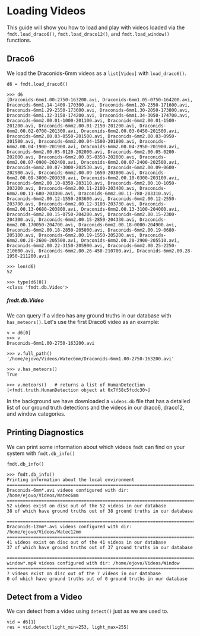 # Loading Videos

This guide will show you how to load and play with videos loaded via the `fmdt.load_draco6()`, `fmdt.load_draco12()`, and `fmdt.load_window()` functions.

## Draco6

We load the Draconids-6mm videos as a `list[Video]` with `load_draco6()`.

```
d6 = fmdt.load_draco6()
```

```
>>> d6
[Draconids-6mm1.00-2750-163200.avi, Draconids-6mm1.05-0750-164200.avi, Draconids-6mm1.14-1400-170300.avi, Draconids-6mm1.20-2350-171600.avi, Draconids-6mm1.29-2550-173600.avi, Draconids-6mm1.30-2050-173800.avi, Draconids-6mm1.32-3150-174200.avi, Draconids-6mm1.34-3050-174700.avi, Draconids-6mm2.00.01-1000-201100.avi, Draconids-6mm2.00.01-1500-201200.avi, Draconids-6mm2.00.01-2150-201200.avi, Draconids-6mm2.00.02-0700-201300.avi, Draconids-6mm2.00.03-0450-201500.avi, Draconids-6mm2.00.03-0550-201500.avi, Draconids-6mm2.00.03-0950-201500.avi, Draconids-6mm2.00.04-1500-201800.avi, Draconids-6mm2.00.04-1900-201900.avi, Draconids-6mm2.00.04-2950-201900.avi, Draconids-6mm2.00.05-0120-202000.avi, Draconids-6mm2.00.05-0200-202000.avi, Draconids-6mm2.00.05-0350-202000.avi, Draconids-6mm2.00.07-0900-202400.avi, Draconids-6mm2.00.07-2400-202500.avi, Draconids-6mm2.00.07-3000-202530.avi, Draconids-6mm2.00.09-0600-202900.avi, Draconids-6mm2.00.09-1650-203000.avi, Draconids-6mm2.00.09-3000-203030.avi, Draconids-6mm2.00.10-0300-203100.avi, Draconids-6mm2.00.10-0350-203110.avi, Draconids-6mm2.00.10-1050-203200.avi, Draconids-6mm2.00.11-2100-203400.avi, Draconids-6mm2.00.11-680-203300.avi, Draconids-6mm2.00.11-780-203310.avi, Draconids-6mm2.00.12-1550-203600.avi, Draconids-6mm2.00.12-2550-203700.avi, Draconids-6mm2.00.12-3100-203730.avi, Draconids-6mm2.00.13-0680-203800.avi, Draconids-6mm2.00.13-3100-204000.avi, Draconids-6mm2.00.15-0750-204200.avi, Draconids-6mm2.00.15-2300-204300.avi, Draconids-6mm2.00.15-2850-204330.avi, Draconids-6mm2.00.170050-204700.avi, Draconids-6mm2.00.18-0000-204900.avi, Draconids-6mm2.00.18-2850-205000.avi, Draconids-6mm2.00.19-0680-205100.avi, Draconids-6mm2.00.19-1550-205200.avi, Draconids-6mm2.00.20-2600-205500.avi, Draconids-6mm2.00.20-2900-205510.avi, Draconids-6mm2.00.22-3150-205900.avi, Draconids-6mm2.00.25-2250-210600.avi, Draconids-6mm2.00.26-450-210700.avi, Draconids-6mm2.00.28-1950-211200.avi]

>>> len(d6)
52

>>> type(d6[0])
<class 'fmdt.db.Video'>
```

##### fmdt.db.Video

We can query if a video has any ground truths in our database with `has_meteors()`. Let's use the first Draco6 video as an example:
```
v = d6[0]
>>> v
Draconids-6mm1.00-2750-163200.avi

>>> v.full_path()
'/home/ejovo/Videos/Watec6mm/Draconids-6mm1.00-2750-163200.avi'

>>> v.has_meteors()
True

>>> v.meteors()   # returns a list of HumanDetection
[<fmdt.truth.HumanDetection object at 0x7f58c5fcdc30>]
```

In the background we have downloaded a `videos.db` file that has a detailed list of our ground truth detections and the videos in our draco6, draco12, and window categories.

## Printing Diagnostics

We can print some information about which videos `fmdt` can find on your system with `fmdt.db_info()`
```
fmdt.db_info()
```

```
>>> fmdt.db_info()
Printing information about the local environment
================================================================================
Draconids-6mm*.avi videos configured with dir: /home/ejovo/Videos/Watec6mm
================================================================================
52 videos exist on disc out of the 52 videos in our database
38 of which have ground truths out of 38 ground truths in our database

================================================================================
Draconids-12mm*.avi videos configured with dir: /home/ejovo/Videos/Watec12mm
================================================================================
41 videos exist on disc out of the 41 videos in our database
37 of which have ground truths out of 37 ground truths in our database

================================================================================
window*.mp4 videos configured with dir: /home/ejovo/Videos/Window
================================================================================
7 videos exist on disc out of the 7 videos in our database
0 of which have ground truths out of 0 ground truths in our database
```

## Detect from a Video

We can detect from a video using `detect()` just as we are used to.

```
vid = d6[1]
res = vid.detect(light_min=253, light_max=255)
```